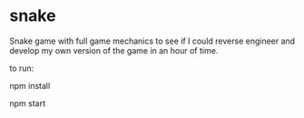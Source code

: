 # snake
Snake game with full game mechanics to see if I could reverse engineer and develop my own version of the game in an hour of time. 

to run:

npm install

npm start
